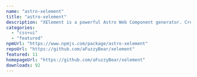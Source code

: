 ```yaml
---
name: "astro-xelement"
title: "astro-xelement"
description: "XElement is a powerful Astro Web Component generator. Create your own Astro compliant Web Components using only HTML Elements with additional Client-Side JS/TS interactivity sprinkled into the Element."
categories:
  - "css+ui"
  - "featured"
npmUrl: "https://www.npmjs.com/package/astro-xelement"
repoUrl: "https://github.com/aFuzzyBear/xelement"
featured: 11
homepageUrl: "https://github.com/aFuzzyBear/xelement"
downloads: 92
---
```

